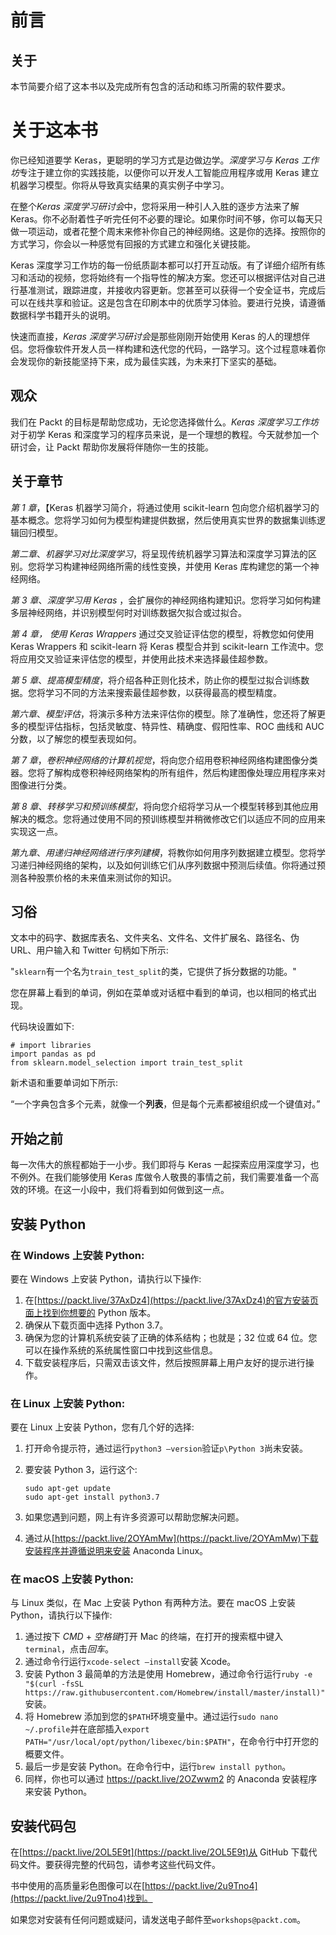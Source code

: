 

# 前言

## 关于

本节简要介绍了这本书以及完成所有包含的活动和练习所需的软件要求。

# 关于这本书

你已经知道要学 Keras，更聪明的学习方式是边做边学。*深度学习与 Keras 工作坊*专注于建立你的实践技能，以便你可以开发人工智能应用程序或用 Keras 建立机器学习模型。你将从导致真实结果的真实例子中学习。

在整个*Keras 深度学习研讨会*中，您将采用一种引人入胜的逐步方法来了解 Keras。你不必耐着性子听完任何不必要的理论。如果你时间不够，你可以每天只做一项运动，或者花整个周末来修补你自己的神经网络。这是你的选择。按照你的方式学习，你会以一种感觉有回报的方式建立和强化关键技能。

Keras 深度学习工作坊的每一份纸质副本都可以打开互动版。有了详细介绍所有练习和活动的视频，您将始终有一个指导性的解决方案。您还可以根据评估对自己进行基准测试，跟踪进度，并接收内容更新。您甚至可以获得一个安全证书，完成后可以在线共享和验证。这是包含在印刷本中的优质学习体验。要进行兑换，请遵循数据科学书籍开头的说明。

快速而直接，*Keras 深度学习研讨会*是那些刚刚开始使用 Keras 的人的理想伴侣。您将像软件开发人员一样构建和迭代您的代码，一路学习。这个过程意味着你会发现你的新技能坚持下来，成为最佳实践，为未来打下坚实的基础。

## 观众

我们在 Packt 的目标是帮助您成功，无论您选择做什么。*Keras 深度学习工作坊*对于初学 Keras 和深度学习的程序员来说，是一个理想的教程。今天就参加一个研讨会，让 Packt 帮助你发展将伴随你一生的技能。

## 关于章节

*第 1 章*，【Keras 机器学习简介，将通过使用 scikit-learn 包向您介绍机器学习的基本概念。您将学习如何为模型构建提供数据，然后使用真实世界的数据集训练逻辑回归模型。

*第二章*、*机器学习对比深度学习*，将呈现传统机器学习算法和深度学习算法的区别。您将学习构建神经网络所需的线性变换，并使用 Keras 库构建您的第一个神经网络。

*第 3 章*、*深度学习用 Keras* ，会扩展你的神经网络构建知识。您将学习如何构建多层神经网络，并识别模型何时对训练数据欠拟合或过拟合。

*第 4 章，* *使用 Keras Wrappers* 通过交叉验证评估您的模型，将教您如何使用 Keras Wrappers 和 scikit-learn 将 Keras 模型合并到 scikit-learn 工作流中。您将应用交叉验证来评估您的模型，并使用此技术来选择最佳超参数。

*第 5 章*、*提高模型精度*，将介绍各种正则化技术，防止你的模型过拟合训练数据。您将学习不同的方法来搜索最佳超参数，以获得最高的模型精度。

*第六章*、*模型评估*，将演示多种方法来评估你的模型。除了准确性，您还将了解更多的模型评估指标，包括灵敏度、特异性、精确度、假阳性率、ROC 曲线和 AUC 分数，以了解您的模型表现如何。

*第 7 章*，*卷积神经网络的计算机视觉*，将向您介绍用卷积神经网络构建图像分类器。您将了解构成卷积神经网络架构的所有组件，然后构建图像处理应用程序来对图像进行分类。

*第 8 章*、*转移学习和预训练模型*，将向您介绍将学习从一个模型转移到其他应用解决的概念。您将通过使用不同的预训练模型并稍微修改它们以适应不同的应用来实现这一点。

*第九章*、*用递归神经网络进行序列建模*，将教你如何用序列数据建立模型。您将学习递归神经网络的架构，以及如何训练它们从序列数据中预测后续值。你将通过预测各种股票价格的未来值来测试你的知识。

## 习俗

文本中的码字、数据库表名、文件夹名、文件名、文件扩展名、路径名、伪 URL、用户输入和 Twitter 句柄如下所示:

"`sklearn`有一个名为`train_test_split`的类，它提供了拆分数据的功能。"

您在屏幕上看到的单词，例如在菜单或对话框中看到的单词，也以相同的格式出现。

代码块设置如下:

```
# import libraries
import pandas as pd
from sklearn.model_selection import train_test_split
```

新术语和重要单词如下所示:

“一个字典包含多个元素，就像一个**列表**，但是每个元素都被组织成一个键值对。”

## 开始之前

每一次伟大的旅程都始于一小步。我们即将与 Keras 一起探索应用深度学习，也不例外。在我们能够使用 Keras 库做令人敬畏的事情之前，我们需要准备一个高效的环境。在这一小段中，我们将看到如何做到这一点。

## 安装 Python

### 在 Windows 上安装 Python:

要在 Windows 上安装 Python，请执行以下操作:

1.  在[https://packt.live/37AxDz4](https://packt.live/37AxDz4)的官方安装页面上找到你想要的 Python 版本。
2.  确保从下载页面中选择 Python 3.7。
3.  确保为您的计算机系统安装了正确的体系结构；也就是；32 位或 64 位。您可以在操作系统的系统属性窗口中找到这些信息。
4.  下载安装程序后，只需双击该文件，然后按照屏幕上用户友好的提示进行操作。

### 在 Linux 上安装 Python:

要在 Linux 上安装 Python，您有几个好的选择:

1.  打开命令提示符，通过运行`python3 –version`验证`p\Python 3`尚未安装。
2.  要安装 Python 3，运行这个:

    ```
    sudo apt-get update
    sudo apt-get install python3.7
    ```

3.  如果您遇到问题，网上有许多资源可以帮助您解决问题。
4.  通过从[https://packt.live/2OYAmMw](https://packt.live/2OYAmMw)下载安装程序并遵循说明来安装 Anaconda Linux。

### 在 macOS 上安装 Python:

与 Linux 类似，在 Mac 上安装 Python 有两种方法。要在 macOS 上安装 Python，请执行以下操作:

1.  通过按下 *CMD* + *空格键*打开 Mac 的终端，在打开的搜索框中键入`terminal`，点击*回车*。
2.  通过命令行运行`xcode-select –install`安装 Xcode。
3.  安装 Python 3 最简单的方法是使用 Homebrew，通过命令行运行`ruby -e "$(curl -fsSL https://raw.githubusercontent.com/Homebrew/install/master/install)"`安装。
4.  将 Homebrew 添加到您的`$PATH`环境变量中。通过运行`sudo nano ~/.profile`并在底部插入`export PATH="/usr/local/opt/python/libexec/bin:$PATH"`，在命令行中打开您的概要文件。
5.  最后一步是安装 Python。在命令行中，运行`brew install python`。
6.  同样，你也可以通过 https://packt.live/2OZwwm2 的 Anaconda 安装程序来安装 Python。

## 安装代码包

在[https://packt.live/2OL5E9t](https://packt.live/2OL5E9t)从 GitHub 下载代码文件。要获得完整的代码包，请参考这些代码文件。

书中使用的高质量彩色图像可以在[https://packt.live/2u9Tno4](https://packt.live/2u9Tno4)找到。

如果您对安装有任何问题或疑问，请发送电子邮件至`workshops@packt.com`。